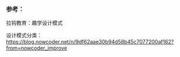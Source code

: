 ﻿### 参考：

拉钩教育：趣学设计模式

设计模式分类：https://blog.nowcoder.net/n/9df62aae30b94d58b45c7077200af162?from=nowcoder_improve
